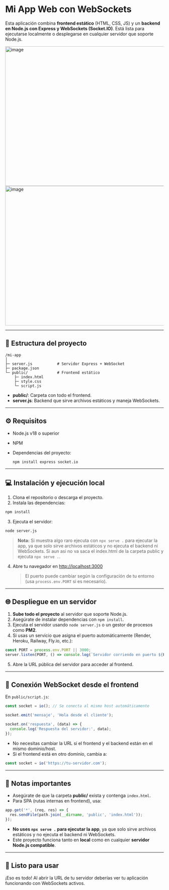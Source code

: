 # Mi App Web con WebSockets

Esta aplicación combina **frontend estático** (HTML, CSS, JS) y un **backend en Node.js con Express y WebSockets (Socket.IO)**. Está lista para ejecutarse localmente o desplegarse en cualquier servidor que soporte Node.js.

<img width="1914" height="444" alt="image" src="https://github.com/user-attachments/assets/90742dcc-f80d-4f09-bcc3-1143db8be657" />
<img width="1917" height="444" alt="image" src="https://github.com/user-attachments/assets/0bf0ab12-af07-47ad-8907-608fcb0eb76e" />

---

## 📁 Estructura del proyecto

```
/mi-app
│
├─ server.js           # Servidor Express + WebSocket
├─ package.json
└─ public/             # Frontend estático
    ├─ index.html
    ├─ style.css
    └─ script.js
```

* **public/**: Carpeta con todo el frontend.
* **server.js**: Backend que sirve archivos estáticos y maneja WebSockets.

---

## ⚙️ Requisitos

* Node.js v18 o superior
* NPM
* Dependencias del proyecto:

  ```bash
  npm install express socket.io
  ```

---

## 💻 Instalación y ejecución local

1. Clona el repositorio o descarga el proyecto.
2. Instala las dependencias:

```bash
npm install
```

3. Ejecuta el servidor:

```bash
node server.js
```

> **Nota:** Si muestra algo raro ejecuta con `npx serve .` para ejecutar la app, ya que solo sirve archivos estáticos y no ejecuta el backend ni WebSockets.
Si aun asi no va saca el index.html de la carpeta public y ejecuta `npx serve .`.

4. Abre tu navegador en [http://localhost:3000](http://localhost:3000)

   > El puerto puede cambiar según la configuración de tu entorno (usa `process.env.PORT` si es necesario).

---

## 🌐 Despliegue en un servidor

1. **Sube todo el proyecto** al servidor que soporte Node.js.
2. Asegúrate de instalar dependencias con `npm install`.
3. Ejecuta el servidor usando `node server.js` o un gestor de procesos como **PM2**.
4. Si usas un servicio que asigna el puerto automáticamente (Render, Heroku, Railway, Fly.io, etc.):

```js
const PORT = process.env.PORT || 3000;
server.listen(PORT, () => console.log(`Servidor corriendo en puerto ${PORT}`));
```

5. Abre la URL pública del servidor para acceder al frontend.

---

## 🔗 Conexión WebSocket desde el frontend

En `public/script.js`:

```js
const socket = io(); // Se conecta al mismo host automáticamente

socket.emit('mensaje', 'Hola desde el cliente');

socket.on('respuesta', (data) => {
  console.log('Respuesta del servidor:', data);
});
```

* No necesitas cambiar la URL si el frontend y el backend están en el mismo dominio/host.
* Si el frontend está en otro dominio, cambia a:

```js
const socket = io('https://tu-servidor.com');
```

---

## 📝 Notas importantes

* Asegúrate de que la carpeta **public/** exista y contenga `index.html`.
* Para SPA (rutas internas en frontend), usa:

```js
app.get('*', (req, res) => {
  res.sendFile(path.join(__dirname, 'public', 'index.html'));
});
```

* **No uses `npx serve .` para ejecutar la app**, ya que solo sirve archivos estáticos y no ejecuta el backend ni WebSockets.
* Este proyecto funciona tanto en **local** como en cualquier **servidor Node.js compatible**.

---

## 🚀 Listo para usar

¡Eso es todo! Al abrir la URL de tu servidor deberías ver tu aplicación funcionando con WebSockets activos.
